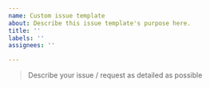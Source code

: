 ```yaml
---
name: Custom issue template
about: Describe this issue template's purpose here.
title: ''
labels: ''
assignees: ''

---
```


> Describe your issue / request as detailed as possible

